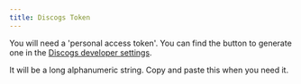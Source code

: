 ```yaml
---
title: Discogs Token
---
```


You will need a 'personal access token'. You can find the button to generate one in the [Discogs developer settings](https://www.discogs.com/settings/developers).

It will be a long alphanumeric string. Copy and paste this when you need it.